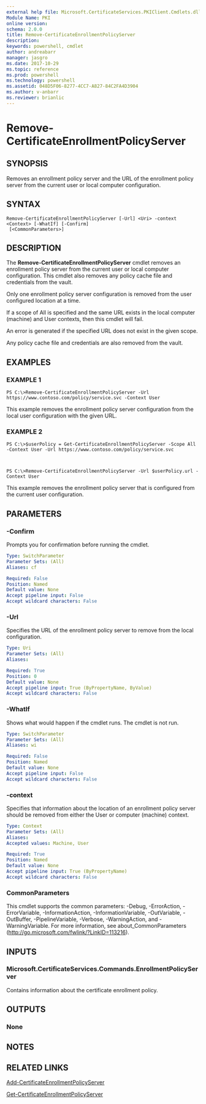 ```yaml
---
external help file: Microsoft.CertificateServices.PKIClient.Cmdlets.dll-Help.xml
Module Name: PKI
online version: 
schema: 2.0.0
title: Remove-CertificateEnrollmentPolicyServer
description: 
keywords: powershell, cmdlet
author: andreabarr
manager: jasgro
ms.date: 2017-10-29
ms.topic: reference
ms.prod: powershell
ms.technology: powershell
ms.assetid: 048D5F06-8277-4CC7-A827-84C2FA4D3904
ms.author: v-anbarr
ms.reviewer: brianlic
---
```


# Remove-CertificateEnrollmentPolicyServer

## SYNOPSIS
Removes an enrollment policy server and the URL of the enrollment policy server from the current user or local computer configuration.

## SYNTAX

```
Remove-CertificateEnrollmentPolicyServer [-Url] <Uri> -context <Context> [-WhatIf] [-Confirm]
 [<CommonParameters>]
```

## DESCRIPTION
The **Remove-CertificateEnrollmentPolicyServer** cmdlet removes an enrollment policy server from the current user or local computer configuration.
This cmdlet also removes any policy cache file and credentials from the vault.

Only one enrollment policy server configuration is removed from the user configured location at a time. 

If a scope of All is specified and the same URL exists in the local computer (machine) and User contexts, then this cmdlet will fail. 

An error is generated if the specified URL does not exist in the given scope. 

Any policy cache file and credentials are also removed from the vault.

## EXAMPLES

### EXAMPLE 1
```
PS C:\>Remove-CertificateEnrollmentPolicyServer -Url https://www.contoso.com/policy/service.svc -Context User
```

This example removes the enrollment policy server configuration from the local user configuration with the given URL.

### EXAMPLE 2
```
PS C:\>$userPolicy = Get-CertificateEnrollmentPolicyServer -Scope All -Context User -Url https://www.contoso.com/policy/service.svc



PS C:\>Remove-CertificateEnrollmentPolicyServer -Url $userPolicy.url -Context User
```

This example removes the enrollment policy server that is configured from the current user configuration.

## PARAMETERS

### -Confirm
Prompts you for confirmation before running the cmdlet.

```yaml
Type: SwitchParameter
Parameter Sets: (All)
Aliases: cf

Required: False
Position: Named
Default value: None
Accept pipeline input: False
Accept wildcard characters: False
```

### -Url
Specifies the URL of the enrollment policy server to remove from the local configuration.

```yaml
Type: Uri
Parameter Sets: (All)
Aliases: 

Required: True
Position: 0
Default value: None
Accept pipeline input: True (ByPropertyName, ByValue)
Accept wildcard characters: False
```

### -WhatIf
Shows what would happen if the cmdlet runs. The cmdlet is not run.

```yaml
Type: SwitchParameter
Parameter Sets: (All)
Aliases: wi

Required: False
Position: Named
Default value: None
Accept pipeline input: False
Accept wildcard characters: False
```

### -context
Specifies that information about the location of an enrollment policy server should be removed from either the User or computer (machine) context.

```yaml
Type: Context
Parameter Sets: (All)
Aliases: 
Accepted values: Machine, User

Required: True
Position: Named
Default value: None
Accept pipeline input: True (ByPropertyName)
Accept wildcard characters: False
```

### CommonParameters
This cmdlet supports the common parameters: -Debug, -ErrorAction, -ErrorVariable, -InformationAction, -InformationVariable, -OutVariable, -OutBuffer, -PipelineVariable, -Verbose, -WarningAction, and -WarningVariable. For more information, see about_CommonParameters (http://go.microsoft.com/fwlink/?LinkID=113216).

## INPUTS

### Microsoft.CertificateServices.Commands.EnrollmentPolicyServer
Contains information about the certificate enrollment policy.

## OUTPUTS

### None

## NOTES

## RELATED LINKS

[Add-CertificateEnrollmentPolicyServer](./Add-CertificateEnrollmentPolicyServer.md)

[Get-CertificateEnrollmentPolicyServer](./Get-CertificateEnrollmentPolicyServer.md)

